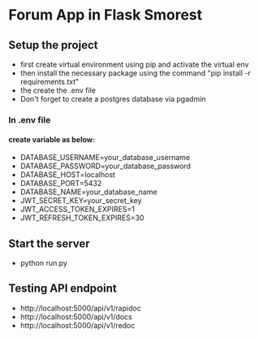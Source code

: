 # Forum App in Flask Smorest

## Setup the project

- first create virtual environment using pip and activate the virtual env
- then install the necessary package using the command "pip install -r requirements.txt"
- the create the .env file
- Don't forget to create a postgres database via pgadmin

### In .env file

#### create variable as below:

- DATABASE_USERNAME=your_database_username
- DATABASE_PASSWORD=your_database_password
- DATABASE_HOST=localhost
- DATABASE_PORT=5432
- DATABASE_NAME=your_database_name
- JWT_SECRET_KEY=your_secret_key
- JWT_ACCESS_TOKEN_EXPIRES=1
- JWT_REFRESH_TOKEN_EXPIRES=30

## Start the server

- python run.py

## Testing API endpoint

- http://localhost:5000/api/v1/rapidoc
- http://localhost:5000/api/v1/docs
- http://localhost:5000/api/v1/redoc
